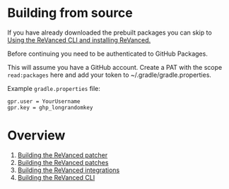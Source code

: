 # Building from source

If you have already downloaded the prebuilt packages you can skip to [Using the ReVanced CLI and installing ReVanced.](using-the-revanced-cli-and-installing.md) 

Before continuing you need to be authenticated to GitHub Packages. 

 This will assume you have a GitHub account. Create a PAT with the scope ```read:packages``` here and add your token to ~/.gradle/gradle.properties. 
  
  Example ```gradle.properties``` file:

```
gpr.user = YourUsername
gpr.key = ghp_longrandomkey
```

# Overview


1. [Building the ReVanced patcher](building-ReVanced-patcher.md)
2. [Building the ReVanced patches](building-ReVanced-patches.md)
3. [Building the ReVanced integrations](building-Revanced-integrations.md)
4. [Building the ReVanced CLI](building-ReVanced-cli.md)
